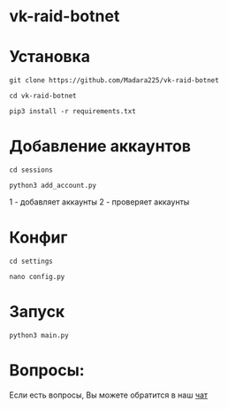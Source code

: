 # vk-raid-botnet

# Установка

`git clone https://github.com/Madara225/vk-raid-botnet`

`cd vk-raid-botnet`

`pip3 install -r requirements.txt`

# Добавление аккаунтов

`cd sessions`

`python3 add_account.py`

1 - добавляет аккаунты
2 - проверяет аккаунты

# Конфиг

`cd settings`

`nano config.py`

# Запуск

`python3 main.py`

# Вопросы:

Если есть вопросы, Вы можете обратится в наш [чат](https://t.me/pepe_devs)
